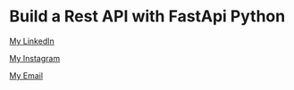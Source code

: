 # Build a Rest API with FastApi Python
[My LinkedIn](https://www.linkedin.com/in/wisanggenipw/)

[My Instagram](https://www.instagram.com/icangwpw/)

[My Email](https://e-mailer.link/100156632807)
